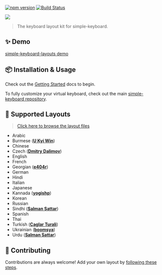 [![npm version](https://badge.fury.io/js/simple-keyboard-layouts.svg)](https://www.npmjs.com/package/simple-keyboard-layouts)
[![Build Status](https://travis-ci.org/hodgef/simple-keyboard-layouts.svg?branch=master)](https://travis-ci.org/hodgef/simple-keyboard-layouts)

<a href="https://franciscohodge.com/projects/simple-keyboard/demo-showcase/languages/" title="View Demo" target="_blank"><img src="https://franciscohodge.com/project-pages/simple-keyboard/images/simple-keyboard-layoutsX4.png"></a>

> The keyboard layout kit for simple-keyboard.

## ✨ Demo

[simple-keyboard-layouts demo](https://franciscohodge.com/projects/simple-keyboard/demo-showcase/languages/)

## 📦 Installation & Usage

Check out the [Getting Started](https://franciscohodge.com/projects/simple-keyboard/modules/simple-keyboard-layouts/) docs to begin.

To fully customize your virtual keyboard, check out the main [simple-keyboard repository](https://github.com/hodgef/simple-keyboard).

## 📃 Supported Layouts

> [Click here to browse the layout files](https://github.com/hodgef/simple-keyboard-layouts/tree/master/src/lib/layouts)

* Arabic
* Burmese (**[U Kyi Win](https://github.com/ukyiwin)**)
* Chinese
* Czech (**[Dmitry Dalimov](https://github.com/slavabogov)**)
* English
* French
* Georgian (**[e404r](https://github.com/e404r)**)
* German
* Hindi
* Italian
* Japanese
* Kannada (**[yogishp](https://github.com/yogishp)**)
* Korean
* Russian
* Sindhi (**[Salman Sattar](https://github.com/salman65)**)
* Spanish
* Thai
* Turkish (**[Caglar Turali](https://github.com/caglarturali)**)
* Ukrainian (**[boomsya](https://github.com/boomsya)**)
* Urdu (**[Salman Sattar](https://github.com/salman65)**)

## 🌟 Contributing

Contributions are always welcome! Add your own layout by [following these steps](https://github.com/hodgef/simple-keyboard-layouts/wiki/Adding-a-Layout).
